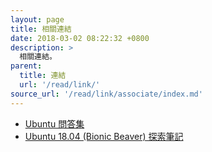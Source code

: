 ```yaml
---
layout: page
title: 相關連結
date: 2018-03-02 08:22:32 +0800
description: >
  相關連結。
parent:
  title: 連結
  url: '/read/link/'
source_url: '/read/link/associate/index.md'
---
```



* [Ubuntu 問答集](http://samwhelp.github.io/book-ubuntu-qna/)
* [Ubuntu 18.04 (Bionic Beaver) 探索筆記](https://samwhelp.github.io/note-ubuntu-18.04/)
